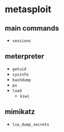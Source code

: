 # metasploit

## main commands
- `sessions`

## meterpreter
- `getuid`
- `sysinfo`
- `hashdump`
- `ps`
- `load`
  - `kiwi`
    
## mimikatz
- `lsa_dump_secrets`
